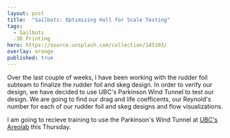 ```yaml
---
layout: post
title:  "Sailbots: Optimizing Hull for Scale Testing"
tags:
  - Sailbots
  -3D Printing
hero: https://source.unsplash.com/collection/145103/
overlay: orange
published: true
---
```


Over the last couple of weeks, I have been working with the rudder foil subteam to finalize the rudder foil and skeg design.  In order to verify our design, we have decided to use UBC's Parkinson Wind Tunnel to test our design. We are going to find our drag and life coefficents, our Reynold's number for each of our rudder foil and skeg designs and flow visualizations. 

I am going to recieve training to use the Parkinson's Wind Tunnel at [UBC's Areolab](http://mech.ubc.ca/aerolab/facilities/) this Thursday.  
